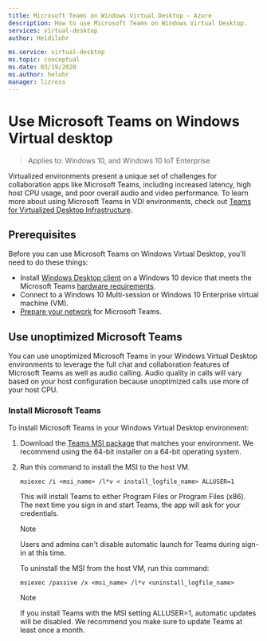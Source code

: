 ```yaml
---
title: Microsoft Teams on Windows Virtual Desktop - Azure
description: How to use Microsoft Teams on Windows Virtual Desktop.
services: virtual-desktop
author: Heidilohr

ms.service: virtual-desktop
ms.topic: conceptual
ms.date: 03/19/2020
ms.author: helohr
manager: lizross
---
```

# Use Microsoft Teams on Windows Virtual desktop

> Applies to: Windows 10, and Windows 10 IoT Enterprise

Virtualized environments present a unique set of challenges for collaboration apps like Microsoft Teams, including increased latency, high host CPU usage, and poor overall audio and video performance. To learn more about using Microsoft Teams in VDI environments, check out [Teams for Virtualized Desktop Infrastructure](https://docs.microsoft.com/microsoftteams/teams-for-vdi).

## Prerequisites

Before you can use Microsoft Teams on Windows Virtual Desktop, you'll need to do these things:

- Install [Windows Desktop client](connect-windows-7-and-10.md) on a Windows 10 device that meets the Microsoft Teams [hardware requirements](https://docs.microsoft.com/microsoftteams/hardware-requirements-for-the-teams-app).
- Connect to a Windows 10 Multi-session or Windows 10 Enterprise virtual machine (VM).
- [Prepare your network](https://docs.microsoft.com/microsoftteams/prepare-network) for Microsoft Teams.

## Use unoptimized Microsoft Teams

You can use unoptimized Microsoft Teams in your Windows Virtual Desktop environments to leverage the full chat and collaboration features of Microsoft Teams as well as audio calling. Audio quality in calls will vary based on your host configuration because unoptimized calls use more of your host CPU.

### Install Microsoft Teams

To install Microsoft Teams in your Windows Virtual Desktop environment:

1. Download the [Teams MSI package](https://docs.microsoft.com/microsoftteams/teams-for-vdi#deploy-the-teams-desktop-app-to-the-vm) that matches your environment. We recommend using the 64-bit installer on a 64-bit operating system.
2. Run this command to install the MSI to the host VM.

      ```shell
      msiexec /i <msi_name> /l*v < install_logfile_name> ALLUSER=1
      ```

      This will install Teams to either Program Files or Program Files (x86). The next time you sign in and start Teams, the app will ask for your credentials.

      > [!NOTE]
      > Users and admins can't disable automatic launch for Teams during sign-in at this time.

      To uninstall the MSI from the host VM, run this command:

      ```shell
      msiexec /passive /x <msi_name> /l*v <uninstall_logfile_name>
      ```

      > [!NOTE]
      > If you install Teams with the MSI setting ALLUSER=1, automatic updates will be disabled. We recommend you make sure to update Teams at least once a month.
